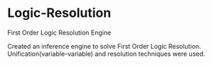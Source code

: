 # Logic-Resolution
First Order Logic Resolution Engine

Created an inference engine to solve First Order Logic Resolution. Unification(variable-variable) and resolution techniques were used.

